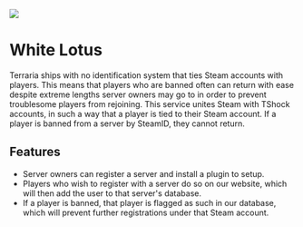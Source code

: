 ![](http://images3.wikia.nocookie.net/__cb20120930102407/avatar/images/d/dd/Order_of_the_White_Lotus_flag.png)
# White Lotus

Terraria ships with no identification system that ties Steam accounts with players. This means that players who are banned often can return with ease despite extreme lengths server owners may go to in order to prevent troublesome players from rejoining. This service unites Steam with TShock accounts, in such a way that a player is tied to their Steam account. If a player is banned from a server by SteamID, they cannot return.

## Features

* Server owners can register a server and install a plugin to setup.
* Players who wish to register with a server do so on our website, which will then add the user to that server's database.
* If a player is banned, that player is flagged as such in our database, which will prevent further registrations under that Steam account.